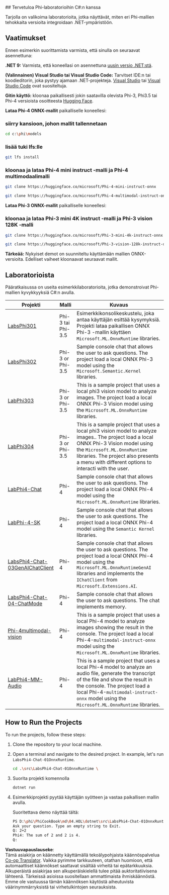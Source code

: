 <!--
CO_OP_TRANSLATOR_METADATA:
{
  "original_hash": "903c509a6d0d1ecce00b849d7f753bdd",
  "translation_date": "2025-05-09T22:44:32+00:00",
  "source_file": "md/04.HOL/dotnet/readme.md",
  "language_code": "fi"
}
-->
﻿## Tervetuloa Phi-laboratorioihin C#:n kanssa

Tarjolla on valikoima laboratorioita, jotka näyttävät, miten eri Phi-mallien tehokkaita versioita integroidaan .NET-ympäristöön.

## Vaatimukset

Ennen esimerkin suorittamista varmista, että sinulla on seuraavat asennettuna:

**.NET 9:** Varmista, että koneellasi on asennettuna [uusin versio .NET:stä](https://dotnet.microsoft.com/download/dotnet?WT.mc_id=aiml-137032-kinfeylo).

**(Valinnainen) Visual Studio tai Visual Studio Code:** Tarvitset IDE:n tai koodieditorin, joka pystyy ajamaan .NET-projekteja. [Visual Studio](https://visualstudio.microsoft.com?WT.mc_id=aiml-137032-kinfeylo) tai [Visual Studio Code](https://code.visualstudio.com?WT.mc_id=aiml-137032-kinfeylo) ovat suositeltuja.

**Gitin käyttö:** kloonaa paikallisesti jokin saatavilla olevista Phi-3, Phi3.5 tai Phi-4 versioista osoitteesta [Hugging Face](https://huggingface.co/collections/lokinfey/phi-4-family-679c6f234061a1ab60f5547c).

**Lataa Phi-4 ONNX-mallit** paikalliselle koneellesi:

### siirry kansioon, johon mallit tallennetaan

```bash
cd c:\phi\models
```

### lisää tuki lfs:lle

```bash
git lfs install 
```

### kloonaa ja lataa Phi-4 mini instruct -malli ja Phi-4 multimodaalimalli

```bash
git clone https://huggingface.co/microsoft/Phi-4-mini-instruct-onnx

git clone https://huggingface.co/microsoft/Phi-4-multimodal-instruct-onnx
```

**Lataa Phi-3 ONNX-mallit** paikalliselle koneellesi:

### kloonaa ja lataa Phi-3 mini 4K instruct -malli ja Phi-3 vision 128K -malli

```bash
git clone https://huggingface.co/microsoft/Phi-3-mini-4k-instruct-onnx

git clone https://huggingface.co/microsoft/Phi-3-vision-128k-instruct-onnx-cpu
```

**Tärkeää:** Nykyiset demot on suunniteltu käyttämään mallien ONNX-versioita. Edelliset vaiheet kloonaavat seuraavat mallit.

## Laboratorioista

Pääratkaisussa on useita esimerkkilaboratorioita, jotka demonstroivat Phi-mallien kyvykkyyksiä C#:n avulla.

| Projekti | Malli | Kuvaus |
| ------------ | -----------| ----------- |
| [LabsPhi301](../../../../../md/04.HOL/dotnet/src/LabsPhi301) | Phi-3 tai Phi-3.5 | Esimerkkikonsolikeskustelu, joka antaa käyttäjän esittää kysymyksiä. Projekti lataa paikallisen ONNX Phi-3 -mallin käyttäen `Microsoft.ML.OnnxRuntime` libraries. |
| [LabsPhi302](../../../../../md/04.HOL/dotnet/src/LabsPhi302) | Phi-3 or Phi-3.5 | Sample console chat that allows the user to ask questions. The project load a local ONNX Phi-3 model using the `Microsoft.Semantic.Kernel` libraries. |
| [LabPhi303](../../../../../md/04.HOL/dotnet/src/LabsPhi303) | Phi-3 or Phi-3.5 | This is a sample project that uses a local phi3 vision model to analyze images. The project load a local ONNX Phi-3 Vision model using the `Microsoft.ML.OnnxRuntime` libraries. |
| [LabPhi304](../../../../../md/04.HOL/dotnet/src/LabsPhi304) | Phi-3 or Phi-3.5 | This is a sample project that uses a local phi3 vision model to analyze images.. The project load a local ONNX Phi-3 Vision model using the `Microsoft.ML.OnnxRuntime` libraries. The project also presents a menu with different options to interacti with the user. | 
| [LabPhi4-Chat](../../../../../md/04.HOL/dotnet/src/LabsPhi4-Chat-01OnnxRuntime) | Phi-4 | Sample console chat that allows the user to ask questions. The project load a local ONNX Phi-4 model using the `Microsoft.ML.OnnxRuntime` libraries. |
| [LabPhi-4-SK](../../../../../md/04.HOL/dotnet/src/LabsPhi4-Chat-02SK) | Phi-4 | Sample console chat that allows the user to ask questions. The project load a local ONNX Phi-4 model using the `Semantic Kernel` libraries. |
| [LabsPhi4-Chat-03GenAIChatClient](../../../../../md/04.HOL/dotnet/src/LabsPhi4-Chat-03GenAIChatClient) | Phi-4 | Sample console chat that allows the user to ask questions. The project load a local ONNX Phi-4 model using the `Microsoft.ML.OnnxRuntimeGenAI` libraries and implements the `IChatClient` from `Microsoft.Extensions.AI`. |
| [LabsPhi4-Chat-04-ChatMode](../../../../../md/04.HOL/dotnet/src/LabsPhi4-Chat-04-ChatMode) | Phi-4 | Sample console chat that allows the user to ask questions. The chat implements memory. |
| [Phi-4multimodal-vision](../../../../../md/04.HOL/dotnet/src/LabsPhi4-MultiModal-01Images) | Phi-4 | This is a sample project that uses a local Phi-4 model to analyze images showing the result in the console. The project load a local Phi-4-`multimodal-instruct-onnx` model using the `Microsoft.ML.OnnxRuntime` libraries. |
| [LabPhi4-MM-Audio](../../../../../md/04.HOL/dotnet/src/LabsPhi4-MultiModal-02Audio) | Phi-4 |This is a sample project that uses a local Phi-4 model to analyze an audio file, generate the transcript of the file and show the result in the console. The project load a local Phi-4-`multimodal-instruct-onnx` model using the `Microsoft.ML.OnnxRuntime` libraries. |

## How to Run the Projects

To run the projects, follow these steps:

1. Clone the repository to your local machine.

1. Open a terminal and navigate to the desired project. In example, let's run `LabsPhi4-Chat-01OnnxRuntime`.

    ```bash
    cd .\src\LabsPhi4-Chat-01OnnxRuntime \
    ```

1. Suorita projekti komennolla

    ```bash
    dotnet run
    ```

1. Esimerkkiprojekti pyytää käyttäjän syötteen ja vastaa paikallisen mallin avulla.

   Suoritettava demo näyttää tältä:

   ```bash
   PS D:\phi\PhiCookBook\md\04.HOL\dotnet\src\LabsPhi4-Chat-01OnnxRuntime> dotnet run
   Ask your question. Type an empty string to Exit.
   Q: 2+2
   Phi4: The sum of 2 and 2 is 4.
   Q:
   ```

**Vastuuvapauslauseke**:  
Tämä asiakirja on käännetty käyttämällä tekoälypohjaista käännöspalvelua [Co-op Translator](https://github.com/Azure/co-op-translator). Vaikka pyrimme tarkkuuteen, otathan huomioon, että automaattiset käännökset saattavat sisältää virheitä tai epätarkkuuksia. Alkuperäistä asiakirjaa sen alkuperäiskielellä tulee pitää auktoritatiivisena lähteenä. Tärkeissä asioissa suositellaan ammattimaista ihmiskäännöstä. Emme ole vastuussa tämän käännöksen käytöstä aiheutuvista väärinymmärryksistä tai virhetulkintojen seurauksista.